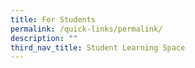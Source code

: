 ```yaml
---
title: For Students
permalink: /quick-links/permalink/
description: ""
third_nav_title: Student Learning Space
---
```


